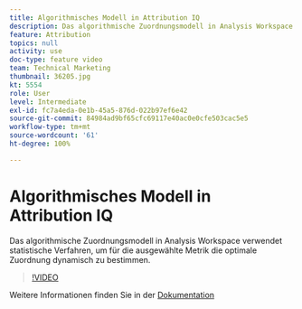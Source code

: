 ```yaml
---
title: Algorithmisches Modell in Attribution IQ
description: Das algorithmische Zuordnungsmodell in Analysis Workspace verwendet statistische Verfahren, um für die ausgewählte Metrik die optimale Zuordnung dynamisch zu bestimmen.
feature: Attribution
topics: null
activity: use
doc-type: feature video
team: Technical Marketing
thumbnail: 36205.jpg
kt: 5554
role: User
level: Intermediate
exl-id: fc7a4eda-0e1b-45a5-876d-022b97ef6e42
source-git-commit: 84984ad9bf65cfc69117e40ac0e0cfe503cac5e5
workflow-type: tm+mt
source-wordcount: '61'
ht-degree: 100%

---
```


# Algorithmisches Modell in Attribution IQ

Das algorithmische Zuordnungsmodell in Analysis Workspace verwendet statistische Verfahren, um für die ausgewählte Metrik die optimale Zuordnung dynamisch zu bestimmen.

>[!VIDEO](https://video.tv.adobe.com/v/36205/?quality=12&learn=on)

Weitere Informationen finden Sie in der [Dokumentation](https://experienceleague.adobe.com/docs/analytics/analyze/analysis-workspace/attribution/algorithmic.html?lang=de)
